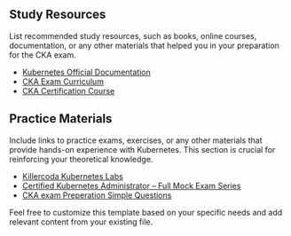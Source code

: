 ## Study Resources

List recommended study resources, such as books, online courses, documentation, or any other materials that helped you in your preparation for the CKA exam.

- [Kubernetes Official Documentation](https://kubernetes.io/docs/)
- [CKA Exam Curriculum](https://www.cncf.io/certification/cka/)
- [CKA Certification Course](https://kodekloud.com/courses/certified-kubernetes-administrator-cka/)
  
## Practice Materials

Include links to practice exams, exercises, or any other materials that provide hands-on experience with Kubernetes. This section is crucial for reinforcing your theoretical knowledge.

- [Killercoda Kubernetes Labs](https://killercoda.com/playgrounds/scenario/kubernetes)
- [Certified Kubernetes Administrator – Full Mock Exam Series](https://kodekloud.com/courses/ultimate-certified-kubernetes-administrator-cka-mock-exam) 
- [CKA exam Preperation Simple Questions](/CKA.md)


Feel free to customize this template based on your specific needs and add relevant content from your existing file.

